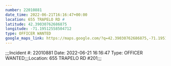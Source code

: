 ```yaml
---
number: 22010881
date_time: 2022-06-21T16:16:47+00:00
location: 655 TRAPELO RD #
latitude: 42.39030762686875
longitude: -71.19512558504712
type: OFFICER WANTED
google_maps_link: https://maps.google.com/?q=42.39030762686875,-71.19512558504712
---
```


;;;Incident #: 22010881   Date: 2022-06-21 16:16:47   Type: OFFICER WANTED;;;Location: 655 TRAPELO RD #201;;;
